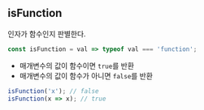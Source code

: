 ## isFunction

인자가 함수인지 판별한다.

 ```javascript
const isFunction = val => typeof val === 'function';
```

- 매개변수의 값이 함수이면 `true`를 반환
- 매개변수의 값이 함수가 아니면 `false`를 반환

```js
isFunction('x'); // false
isFunction(x => x); // true
```
